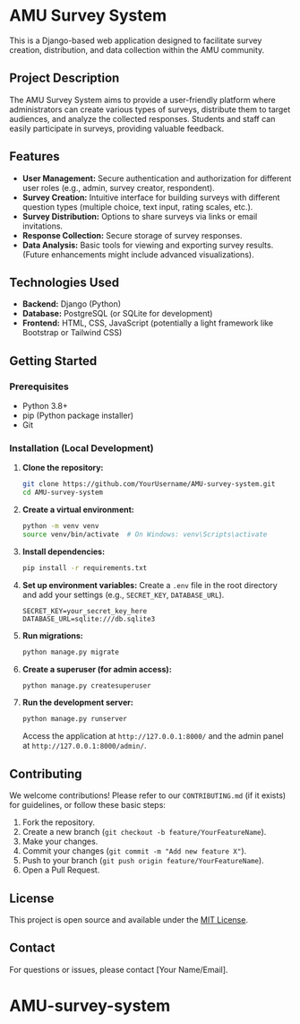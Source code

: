 
# AMU Survey System

This is a Django-based web application designed to facilitate survey creation, distribution, and data collection within the AMU community.

## Project Description

The AMU Survey System aims to provide a user-friendly platform where administrators can create various types of surveys, distribute them to target audiences, and analyze the collected responses. Students and staff can easily participate in surveys, providing valuable feedback.

## Features

*   **User Management:** Secure authentication and authorization for different user roles (e.g., admin, survey creator, respondent).
*   **Survey Creation:** Intuitive interface for building surveys with different question types (multiple choice, text input, rating scales, etc.).
*   **Survey Distribution:** Options to share surveys via links or email invitations.
*   **Response Collection:** Secure storage of survey responses.
*   **Data Analysis:** Basic tools for viewing and exporting survey results. (Future enhancements might include advanced visualizations).

## Technologies Used

*   **Backend:** Django (Python)
*   **Database:** PostgreSQL (or SQLite for development)
*   **Frontend:** HTML, CSS, JavaScript (potentially a light framework like Bootstrap or Tailwind CSS)

## Getting Started

### Prerequisites

*   Python 3.8+
*   pip (Python package installer)
*   Git

### Installation (Local Development)

1.  **Clone the repository:**
    ```bash
    git clone https://github.com/YourUsername/AMU-survey-system.git
    cd AMU-survey-system
    ```
2.  **Create a virtual environment:**
    ```bash
    python -m venv venv
    source venv/bin/activate  # On Windows: venv\Scripts\activate
    ```
3.  **Install dependencies:**
    ```bash
    pip install -r requirements.txt
    ```
4.  **Set up environment variables:**
    Create a `.env` file in the root directory and add your settings (e.g., `SECRET_KEY`, `DATABASE_URL`).
    ```
    SECRET_KEY=your_secret_key_here
    DATABASE_URL=sqlite:///db.sqlite3
    ```
5.  **Run migrations:**
    ```bash
    python manage.py migrate
    ```
6.  **Create a superuser (for admin access):**
    ```bash
    python manage.py createsuperuser
    ```
7.  **Run the development server:**
    ```bash
    python manage.py runserver
    ```
    Access the application at `http://127.0.0.1:8000/` and the admin panel at `http://127.0.0.1:8000/admin/`.

## Contributing

We welcome contributions! Please refer to our `CONTRIBUTING.md` (if it exists) for guidelines, or follow these basic steps:

1.  Fork the repository.
2.  Create a new branch (`git checkout -b feature/YourFeatureName`).
3.  Make your changes.
4.  Commit your changes (`git commit -m "Add new feature X"`).
5.  Push to your branch (`git push origin feature/YourFeatureName`).
6.  Open a Pull Request.

## License

This project is open source and available under the [MIT License](LICENSE.md).

## Contact

For questions or issues, please contact [Your Name/Email].

# AMU-survey-system

